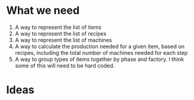 ﻿# What we need

1. A way to represent the list of items
2. A way to represent the list of recipes
3. A way to represent the list of machines
4. A way to calculate the production needed for a given item, based on recipes, including the total number of machines needed for each step
5. A way to group types of items together by phase and factory. I think some of this will need to be hard coded.

# Ideas



